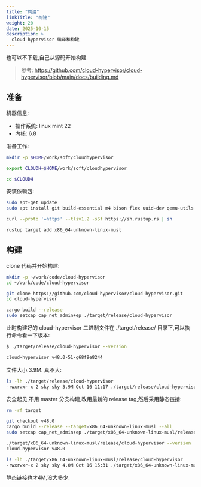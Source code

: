 ```yaml
---
title: "构建"
linkTitle: "构建"
weight: 20
date: 2025-10-15
description: >
  cloud hypervisor 编译和构建
---
```


也可以不下载,自己从源码开始构建.

> 参考: https://github.com/cloud-hypervisor/cloud-hypervisor/blob/main/docs/building.md

## 准备

机器信息:

- 操作系统: linux mint 22
- 内核: 6.8

准备工作:

```bash
mkdir -p $HOME/work/soft/cloudhypervisor

export CLOUDH=$HOME/work/soft/cloudhypervisor

cd $CLOUDH
```

安装依赖包:

```bash
sudo apt-get update
sudo apt install git build-essential m4 bison flex uuid-dev qemu-utils musl-tools

curl --proto '=https' --tlsv1.2 -sSf https://sh.rustup.rs | sh

rustup target add x86_64-unknown-linux-musl
```

## 构建

clone 代码并开始构建:

```bash
mkdir -p ~/work/code/cloud-hypervisor
cd ~/work/code/cloud-hypervisor

git clone https://github.com/cloud-hypervisor/cloud-hypervisor.git
cd cloud-hypervisor

cargo build --release
sudo setcap cap_net_admin+ep ./target/release/cloud-hypervisor
```

此时构建好的 cloud-hypervisor 二进制文件在 ./target/release/ 目录下,可以执行命令看一下版本:

```bash
$ ./target/release/cloud-hypervisor --version

cloud-hypervisor v48.0-51-g68f9e8244
```

文件大小 3.9M. 真不大:

```bash
ls -lh ./target/release/cloud-hypervisor   
-rwxrwxr-x 2 sky sky 3.9M Oct 16 11:17 ./target/release/cloud-hypervisor
```

安全起见,不用 master 分支构建,改用最新的 release tag,然后采用静态链接:

```bash
rm -rf target

git checkout v48.0
cargo build --release --target=x86_64-unknown-linux-musl --all
sudo setcap cap_net_admin+ep ./target/x86_64-unknown-linux-musl/release/cloud-hypervisor

./target/x86_64-unknown-linux-musl/release/cloud-hypervisor --version
cloud-hypervisor v48.0

ls -lh ./target/x86_64-unknown-linux-musl/release/cloud-hypervisor 
-rwxrwxr-x 2 sky sky 4.0M Oct 16 15:31 ./target/x86_64-unknown-linux-musl/release/cloud-hypervisor
```

静态链接也才4M,没大多少.









